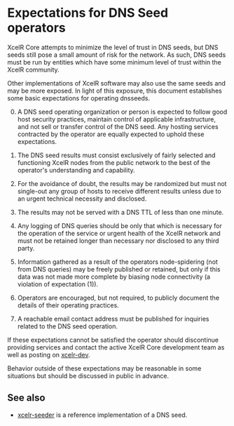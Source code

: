 Expectations for DNS Seed operators
====================================

XcelR Core attempts to minimize the level of trust in DNS seeds,
but DNS seeds still pose a small amount of risk for the network.
As such, DNS seeds must be run by entities which have some minimum
level of trust within the XcelR community.

Other implementations of XcelR software may also use the same
seeds and may be more exposed. In light of this exposure, this
document establishes some basic expectations for operating dnsseeds.

0. A DNS seed operating organization or person is expected to follow good
host security practices, maintain control of applicable infrastructure,
and not sell or transfer control of the DNS seed. Any hosting services
contracted by the operator are equally expected to uphold these expectations.

1. The DNS seed results must consist exclusively of fairly selected and
functioning XcelR nodes from the public network to the best of the
operator's understanding and capability.

2. For the avoidance of doubt, the results may be randomized but must not
single-out any group of hosts to receive different results unless due to an
urgent technical necessity and disclosed.

3. The results may not be served with a DNS TTL of less than one minute.

4. Any logging of DNS queries should be only that which is necessary
for the operation of the service or urgent health of the XcelR
network and must not be retained longer than necessary nor disclosed
to any third party.

5. Information gathered as a result of the operators node-spidering
(not from DNS queries) may be freely published or retained, but only
if this data was not made more complete by biasing node connectivity
(a violation of expectation (1)).

6. Operators are encouraged, but not required, to publicly document the
details of their operating practices.

7. A reachable email contact address must be published for inquiries
related to the DNS seed operation.

If these expectations cannot be satisfied the operator should
discontinue providing services and contact the active XcelR
Core development team as well as posting on
[xcelr-dev](https://groups.google.com/forum/#!forum/xcelr-dev).

Behavior outside of these expectations may be reasonable in some
situations but should be discussed in public in advance.

See also
----------
- [xcelr-seeder](https://github.com/pooler/xcelr-seeder) is a reference implementation of a DNS seed.
